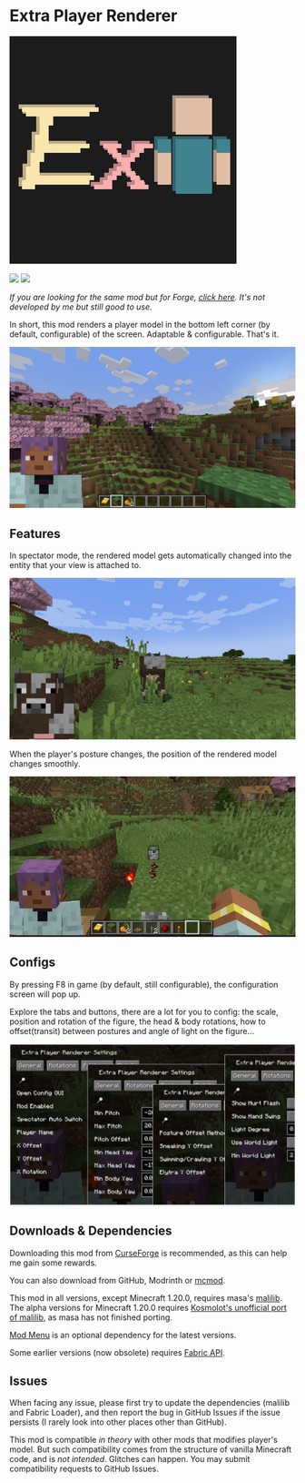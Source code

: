 # Extra Player Renderer

![](logo.png)

![](https://cf.way2muchnoise.eu/extraplayerrenderer.svg)
![](https://cf.way2muchnoise.eu/versions/extraplayerrenderer.svg)

*If you are looking for the same mod but for Forge, [click here](https://www.curseforge.com/minecraft/mc-mods/extra-player-render). It's not developed by me but still good to use.*


In short, this mod renders a player model in the bottom left corner (by default, configurable) of the screen. Adaptable & configurable. That's it.

![](images/img1.png)

## Features

In spectator mode, the rendered model gets automatically changed into the entity that your view is attached to.

![](images/spectator.png)

When the player's posture changes, the position of the rendered model changes smoothly.

![](images/transition.webp)

## Configs

By pressing F8 in game (by default, still configurable), the configuration screen will pop up.

Explore the tabs and buttons, there are a lot for you to config: the scale, position and rotation of the figure, the head & body rotations, how to offset(transit) between postures and angle of light on the figure...

![](images/configs.png)

## Downloads & Dependencies

Downloading this mod from [CurseForge](https://www.curseforge.com/minecraft/mc-mods/extraplayerrenderer) is recommended, as this can help me gain some rewards.

You can also download from GitHub, Modrinth or [mcmod](https://www.mcmod.cn/class/2374.html).

This mod in all versions, except Minecraft 1.20.0, requires masa's [malilib](https://www.curseforge.com/minecraft/mc-mods/malilib).
The alpha versions for Minecraft 1.20.0 requires [Kosmolot's unofficial port of malilib](https://kosma.pl/masamods-1.20/), as masa has not finished porting.

[Mod Menu](https://modrinth.com/mod/modmenu/) is an optional dependency for the latest versions.

Some earlier versions (now obsolete) requires [Fabric API](https://www.curseforge.com/minecraft/mc-mods/fabric-api).

## Issues
When facing any issue, please first try to update the dependencies (malilib and Fabric Loader),
and then report the bug in GitHub Issues if the issue persists (I rarely look into other places other than GitHub).

This mod is compatible *in theory* with other mods that modifies player's model.
But such compatibility comes from the structure of vanilla Minecraft code, and is *not intended*. Glitches can happen.
You may submit compatibility requests to GitHub Issues.
